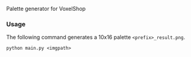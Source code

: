 Palette generator for VoxelShop

### Usage

The following command generates a 10x16 palette `<prefix>_result.png`.

```
python main.py <imgpath>
```
